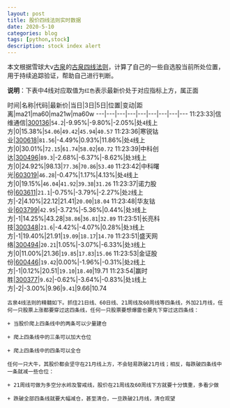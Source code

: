 ```yaml
---
layout: post
title: 股价四线法则实时数据
date: 2020-5-10
categories: blog
tags: [python,stock]
description: stock index alert
---
```



本文根据雪球大v[古泉](https://xueqiu.com/u/7148646888)的[古泉四线法则](https://xueqiu.com/7148646888/130498192)，计算了自己的一些自选股当前所处位置，用于持续追踪验证，帮助自己进行判断。

**说明**：下表中4线对应取值为`红色`表示最新价处于对应指标上方，属正面

时间|名称|代码|最新价|当日|3日|5日|位置|变动|距离|ma21|ma60|ma21w|ma60w
---|---|---|---|---|---|---|---|---
11:23:33|信维通信|[300136](https://xueqiu.com/S/SZ300136)|`54.2`|-9.95%|-9.80%|-2.05%|处`4`线上方|0|15.38%|`54.06`|`49.42`|`45.94`|`40.57`
11:23:36|寒锐钴业|[300618](https://xueqiu.com/S/SZ300618)|`81.56`|-4.49%|0.93%|11.86%|处`4`线上方|0|30.01%|`72.15`|`61.74`|`58.02`|`60.72`
11:23:39|中科创达|[300496](https://xueqiu.com/S/SZ300496)|`89.3`|-2.68%|-6.37%|-8.62%|处`3`线上方|0|24.92%|98.13|`77.36`|`70.86`|`53.40`
11:23:42|中科曙光|[603019](https://xueqiu.com/S/SH603019)|`46.28`|-0.47%|1.17%|4.13%|处`4`线上方|0|19.15%|`46.04`|`41.92`|`39.38`|`31.26`
11:23:37|诺力股份|[603611](https://xueqiu.com/S/SH603611)|`21.1`|-0.75%|-3.79%|-2.27%|处`2`线上方|-2|4.10%|22.12|21.41|`20.00`|`18.04`
11:23:48|华友钴业|[603799](https://xueqiu.com/S/SH603799)|`42.95`|-3.72%|-5.36%|0.44%|处`3`线上方|-1|14.25%|43.28|`38.86`|`36.81`|`32.89`
11:23:51|长亮科技|[300348](https://xueqiu.com/S/SZ300348)|`21.6`|-4.42%|-4.07%|0.28%|处`3`线上方|-1|19.40%|21.91|`19.09`|`18.17`|`14.70`
11:23:51|盛天网络|[300494](https://xueqiu.com/S/SZ300494)|`20.21`|1.05%|-3.07%|-6.33%|处`3`线上方|0|11.00%|21.36|`19.85`|`17.83`|`15.06`
11:23:53|金证股份|[600446](https://xueqiu.com/S/SH600446)|`19.42`|0.00%|-1.96%|-0.31%|处`2`线上方|-1|0.12%|20.51|`19.10`|`18.40`|19.71
11:23:54|赢时胜|[300377](https://xueqiu.com/S/SZ300377)|`9.62`|-0.62%|-3.64%|-0.83%|处`1`线上方|-2|-3.00%|9.96|`9.41`|9.66|10.74

```
古泉4线法则的精髓如下。抓住21日线、60日线、21周线及60周线等四条线，外加21月线，任何一只股票上涨都要穿过这四条线，任何一只股票要想爆雷也要先下穿过这四条线：

+ 当股价爬上四条线中的两条可以少量建仓

+ 爬上四条线中的三条可以加大仓位

+ 爬上四条线中的四条可以全仓

任何一只大牛，其股价都会坚守在21月线上方，不会轻易跌破21月线；相反，每跌破四条线中一条就减一些仓位：

+ 21周线可做为多空分水岭及警戒线，股价在21周线及60周线下方就要十分慎重，多看少做

+ 跌破全部四条线就要大幅减仓，甚至清仓，一旦跌破21月线，清仓观望
```